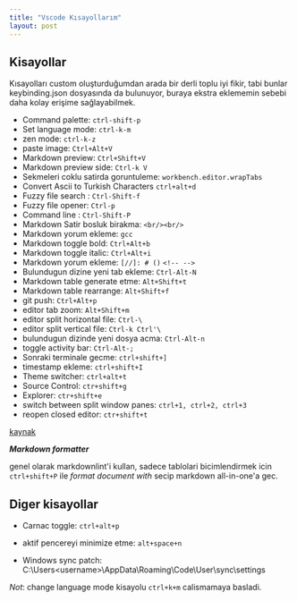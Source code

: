 ```yaml
---
title: "Vscode Kısayollarım"
layout: post
---
```


## Kisayollar

Kısayolları custom oluşturduğumdan arada bir derli toplu iyi fikir, tabi bunlar keybinding.json dosyasında da bulunuyor, buraya ekstra eklememin sebebi daha kolay erişime sağlayabilmek.

* Command palette: `ctrl-shift-p`
* Set language mode: `ctrl-k-m`
* zen mode: `ctrl-k-z`
* paste image: `Ctrl+Alt+V`
* Markdown preview: `Ctrl+Shift+V`
* Markdown preview side: `Ctrl-k V`
* Sekmeleri coklu satirda goruntuleme: `workbench.editor.wrapTabs`
* Convert Ascii to Turkish Characters `ctrl+alt+d`
* Fuzzy file search : `Ctrl-Shift-f`
* Fuzzy file opener: `Ctrl-p`
* Command line : `Ctrl-Shift-P`
* Markdown Satir bosluk birakma: `<br/><br/>`
* Markdown yorum ekleme: `gcc`
* Markdown toggle bold: `Ctrl+Alt+b`
* Markdown toggle italic: `Ctrl+Alt+i`
* Markdown yorum ekleme: `[//]: # ()` `<!-- -->`
* Bulundugun dizine yeni tab ekleme: `Ctrl-Alt-N`
* Markdown table generate etme: `Alt+Shift+t`
* Markdown table rearrange: `Alt+Shift+f`
* git push: `Ctrl+Alt+p`
* editor tab zoom: `Alt+Shift+m`
* editor split horizontal file: `Ctrl-\`
* editor split vertical file: `Ctrl-k Ctrl'\`
* bulundugun dizinde yeni dosya acma: `Ctrl-Alt-n`
* toggle activity bar: `Ctrl-Alt-;`
* Sonraki terminale gecme: `ctrl+shift+]`
* timestamp ekleme: `ctrl+shift+I`
* Theme switcher: `ctrl+alt+t`
* Source Control: `ctr+shift+g`
* Explorer: `ctr+shift+e`
* switch between split window panes: `ctrl+1, ctrl+2, ctrl+3`
* reopen closed editor: `ctr+shift+t`

[kaynak](https://github.com/yzhang-gh/vscode-markdown#keyboard-shortcuts-1)

***Markdown formatter***

genel olarak markdownlint'i kullan, sadece tablolari bicimlendirmek icin `ctrl+shift+P` ile *format document with* secip markdown all-in-one'a gec.

## Diger kisayollar

* Carnac toggle: `ctrl+alt+p`
* aktif pencereyi minimize etme: `alt+space+n`

* Windows sync patch: C:\Users\<username>\AppData\Roaming\Code\User\sync\settings

*Not*: change language mode kisayolu `ctrl+k+m` calismamaya basladi.
